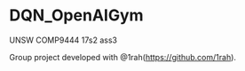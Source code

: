 # DQN_OpenAIGym
UNSW COMP9444 17s2 ass3

Group project developed with @1rah(https://github.com/1rah).
